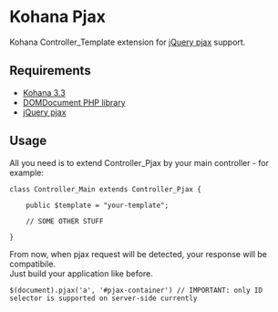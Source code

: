 <h1>Kohana Pjax</h1>
<p>Kohana Controller_Template extension for <a href="https://github.com/defunkt/jquery-pjax">jQuery pjax</a> support.</p>

<h2>Requirements</h2>
<ul> 
    <li><a href="http://kohanaframework.org/download">Kohana 3.3</a></li>
    <li><a href="http://php.net/manual/pl/class.domdocument.php">DOMDocument PHP library</a></li>
    <li><a href="https://github.com/defunkt/jquery-pjax">jQuery pjax</a></li> 
</ul>

<h2>Usage</h2>

All you need is to extend Controller_Pjax by your main controller - for example:

<pre><code>class Controller_Main extends Controller_Pjax {

    public $template = "your-template";

    // SOME OTHER STUFF

}
</code></pre>

From now, when pjax request will be detected, your response will be compatibile. <br />
Just build your application like before.

<pre><code>$(document).pjax('a', '#pjax-container') // IMPORTANT: only ID selector is supported on server-side currently
</code></pre>

